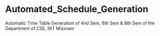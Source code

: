# Automated_Schedule_Generation
Automatic Time Table Generation of 4nd Sem, 6th Sem &amp; 8th Sem of the Department of CSE, NIT Mizoram

